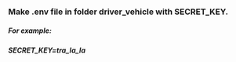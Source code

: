 ### Мake .env file in folder driver_vehicle with SECRET_KEY.
##### For example:
##### SECRET_KEY=tra_la_la
